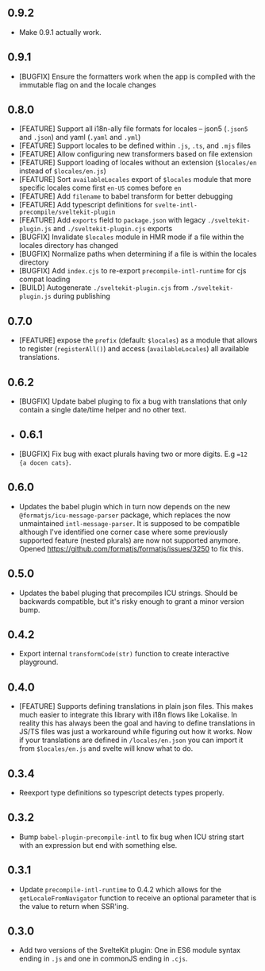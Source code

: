 ## 0.9.2
- Make 0.9.1 actually work.
## 0.9.1
- [BUGFIX] Ensure the formatters work when the app is compiled with the immutable flag on and the locale changes
## 0.8.0
- [FEATURE] Support all i18n-ally file formats for locales – json5 (`.json5` and `.json`) and yaml (`.yaml` and `.yml`)
- [FEATURE] Support locales to be defined within `.js`, `.ts`, and `.mjs` files
- [FEATURE] Allow configuring new transformers based on file extension
- [FEATURE] Support loading of locales without an extension (`$locales/en` instead of `$locales/en.js`)
- [FEATURE] Sort `availableLocales` export of `$locales` module that more specific locales come first `en-US` comes before `en`
- [FEATURE] Add `filename` to babel transform for better debugging
- [FEATURE] Add typescript definitions for `svelte-intl-precompile/sveltekit-plugin`
- [FEATURE] Add `exports` field to `package.json` with legacy `./sveltekit-plugin.js` and `./sveltekit-plugin.cjs` exports
- [BUGFIX] Invalidate `$locales` module in HMR mode if a file within the locales directory has changed
- [BUGFIX] Normalize paths when determining if a file is within the locales directory
- [BUGFIX] Add `index.cjs` to re-export `precompile-intl-runtime` for cjs compat loading
- [BUILD] Autogenerate `./sveltekit-plugin.cjs` from `./sveltekit-plugin.js` during publishing
## 0.7.0
- [FEATURE] expose the `prefix` (default: `$locales`) as a module that allows to register (`registerAll()`) and access (`availableLocales`) all available translations.
## 0.6.2
- [BUGFIX] Update babel pluging to fix a bug with translations that only contain a single date/time helper and no other text.
- ## 0.6.1
- [BUGFIX] Fix bug with exact plurals having two or more digits. E.g `=12 {a docen cats}`.
## 0.6.0
- Updates the babel plugin which in turn now depends on the new `@formatjs/icu-message-parser` package, which replaces the now 
  unmaintained `intl-message-parser`. It is supposed to be compatible although I've identified one corner case where some previously
  supported feature (nested plurals) are now not supported anymore. Opened https://github.com/formatjs/formatjs/issues/3250 to fix this.
## 0.5.0
- Updates the babel pluging that precompiles ICU strings. Should be backwards compatible, but it's risky enough to grant a minor version bump.
## 0.4.2
- Export internal `transformCode(str)` function to create interactive playground.
## 0.4.0
- [FEATURE] Supports defining translations in plain json files. This makes much easier to integrate this library with i18n flows like Lokalise. In reality this 
  has always been the goal and having to define translations in JS/TS files was just a workaround while figuring out how it works.
  Now if your translations are defined in `/locales/en.json` you can import it from `$locales/en.js` and svelte will know what to do.
## 0.3.4
- Reexport type definitions so typescript detects types properly.
## 0.3.2
- Bump `babel-plugin-precompile-intl` to fix bug when ICU string start with an expression but end with something else.
## 0.3.1
- Update `precompile-intl-runtime` to 0.4.2 which allows for the `getLocaleFromNavigator` function to receive an optional parameter that is the value to return when SSR'ing.

## 0.3.0

- Add two versions of the SvelteKit plugin: One in ES6 module syntax ending in `.js` and one in commonJS ending in `.cjs`.
